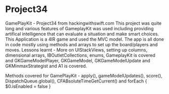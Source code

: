 # Project34
GamePlayKit - Project34 from hackingwithswift.com
This project was quite long and various features of GameplayKit was used including providing artifical intelligence that can 
evaluate a situation and make smart choices. This Application is a 4IR game and used the MVC model. The app is all done in code
mostly using methods and arrays to set up the board/players and moves.
Lessons learnt - More on UIStackViews, setting up columns, dimensional arrays, IBOutletCollections, enums, GameplayKit is covered and
GKGameModelPlayer, GKGameModel, GKGameModelUpdate and GKMinmaxStrategist and A1 is covered.

Methods covered for GamePlayKit - apply(), gameModelUpdates(), score(), DispatchQueue.global(), CFABsoluteTimeGetCurrent() and
forEach { $0.isEnabled = false }

